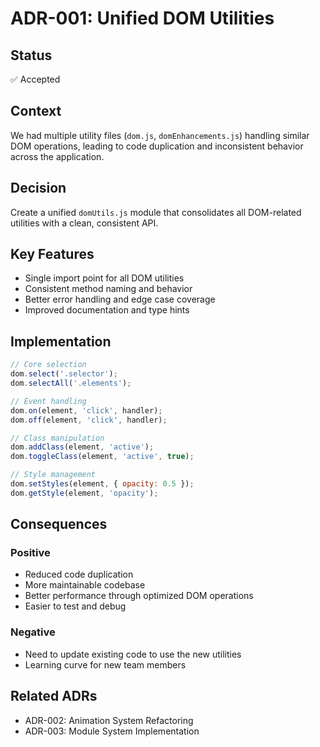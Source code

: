# ADR-001: Unified DOM Utilities

## Status
✅ Accepted

## Context
We had multiple utility files (`dom.js`, `domEnhancements.js`) handling similar DOM operations, leading to code duplication and inconsistent behavior across the application.

## Decision
Create a unified `domUtils.js` module that consolidates all DOM-related utilities with a clean, consistent API.

## Key Features
- Single import point for all DOM utilities
- Consistent method naming and behavior
- Better error handling and edge case coverage
- Improved documentation and type hints

## Implementation
```javascript
// Core selection
dom.select('.selector');
dom.selectAll('.elements');

// Event handling
dom.on(element, 'click', handler);
dom.off(element, 'click', handler);

// Class manipulation
dom.addClass(element, 'active');
dom.toggleClass(element, 'active', true);

// Style management
dom.setStyles(element, { opacity: 0.5 });
dom.getStyle(element, 'opacity');
```

## Consequences
### Positive
- Reduced code duplication
- More maintainable codebase
- Better performance through optimized DOM operations
- Easier to test and debug

### Negative
- Need to update existing code to use the new utilities
- Learning curve for new team members

## Related ADRs
- ADR-002: Animation System Refactoring
- ADR-003: Module System Implementation
